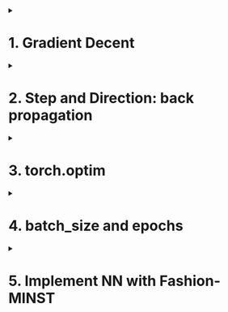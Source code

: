 <details>
<summary><h1>1. Gradient Decent</h1></summary>

## 1.1 Gradient Decent's direction and value

Assume loss function is L(w1,w2,b), use this L and derive with w1, w2, b seperately. Then the gradient expression is [∂L/∂w1, ∂L/∂w2, ∂L/∂b]T

## 1.2 Move the point (iterate one time)

w(t+1)=w(t)-η*∂L/∂w
η is steps or learning rate

following codes are 3-D loss function
```python
from matplotlib import pyplot as plt
from mpl_toolkits.mplot3d import Axes3D
from mpl_toolkits import mplot3d
import numpy as np

w1=np.arange(-10,10,0.05)
w2=np.arange(-10,10,0.05)
w1, w2=np.meshgrid(w1,w2)
lossfn=(2-w1-w2)**2+(4-3*w1-w2)**2

def plot_3D(elev=45, azim=50, X=w1, y=w2):
  fig,ax=plt.subplots(1,1,constrained_layout=True, figsize(8,8))
  ax=plt.subplot(projection="3d")
  ax.plot_surface(w1,w2,lossfn,cmap='rainbow',alpha=0.7)
  ax.view_init(elev=elev, azim=azim)
  ax.set_xlabel("w1", fontsize=20)
  ax.set_ylabel("w2", fontsize=20)
  ax.set_zlabel("lossfn", fontsize=20)

from ipywidgets import interact, fixed
interact(plot_3D, elev=[0,15,30], azip=(-180,180), X=fixed(w1),y=fixed(w2))
plt.show()
```

</details>



<details>
<summary><h1>2. Step and Direction: back propagation</h1></summary>

For **binary classification single layer** neural network, the calculation diagram is as follows

![Python_File_Operation](/_Deep_Learning_using_PyTorch/imgs/Binary_classification_single_layer_neural_network.png)

![Python_File_Operation](/_Deep_Learning_using_PyTorch/imgs/Loss_function_derive_with_w.png)

![Python_File_Operation](/_Deep_Learning_using_PyTorch/imgs/Single_layer_derivation.png)

For **binary classification two layers** neural network, the calculation diagram is as follows

![Python_File_Operation](/_Deep_Learning_using_PyTorch/imgs/Binary_classification_two_layers_neural_network.png)

![Python_File_Operation](/_Deep_Learning_using_PyTorch/imgs/Two_layers_derivation.png)

Before chain derivation, it is very hard to calculate the derivation...

![Python_File_Operation](/_Deep_Learning_using_PyTorch/imgs/Two_layers_derivation_1.png)

![Python_File_Operation](/_Deep_Learning_using_PyTorch/imgs/Two_layers_derivation_2.png)

After the chain derivation, the backpropagation can be shown as follows:

![Python_File_Operation](/_Deep_Learning_using_PyTorch/imgs/Two_layers_derivation_1_back.png)

![Python_File_Operation](/_Deep_Learning_using_PyTorch/imgs/Two_layers_derivation_2_back.png)


3 classifications, 500 data samples, 20 features, 3 layers, 1st layer 13 neurons, 2nd layer 8 neurons
1st layer's activation function is relu, 2nd layer's activation function is sigmoid
```python
import torch
import torch.nn as nn
from torch.nn import functional as F

torch.manual_seed(420)
X=torch.rand((500,20), dtype=torch.float32)
y=torch.randint(low=0,high=3,size=(500,),dtype=torch.float32)

input_=X.shape[1]
output_=len(y.unique())

class Module(nn.Module):
  def __init__(self, in_features=40, out_features=2):
    super(Module,self).__init__()
    self.linear1=nn.Linear(in_features,13,bias=False)
    self.linear2=nn.Linear(13,8,bias=False)
    self.output=nn.Linear(8,out_features, bias=True)

  def forward(self,x):
    sigma1=torch.relu(self.linear1(x))
    sigma2=torch.sigmoid(self.linear2(sigma1))
    zhat=self.output(sigma2)
    return zhat

torch.manual_seed(420)
net=Model(in_features=input_, out_features=output_)
zhat=net.forward(x)

criterion=nn.CrossEntropyLoss()
loss=criterion(zhat, y.long())
loss

net.linear1.weight.grad #not back-propagation yet, therefore no gradients yet
loss.backward(retain_graph=True)
net.linear1.weight.grad # output gradients

```

</details>



<details>
<summary><h1>3. torch.optim</h1></summary>

continue the above codes, w(t+1)=w(t)-step*grad
```python
lr=10
w=net.linear1.weight.data
dw=net.linear1.weight.grad

v=torch.zeros(dw.shape[0], dw.shape[1])
v=gamma*v - lr*dw
w=w+v
```
use torch existing libraries to implement
```python
import torch
import torch.nn as nn
import torch.optim as optim
from torch.nn import functional as F

torch.manual_seed(420)
X=torch.rand((500,20), dtype=torch.float32)
y=torch.randint(low=0,high=3,size=(500,),dtype=torch.float32)

lr=0.1
gamma=0.9

input_=X.shape[1]
output_=len(y.unique())

class Module(nn.Module):
  def __init__(self, in_features=40, out_features=2):
    super(Module,self).__init__()
    self.linear1=nn.Linear(in_features,13,bias=False)
    self.linear2=nn.Linear(13,8,bias=False)
    self.output=nn.Linear(8,out_features, bias=True)

  def forward(self,x):
    sigma1=torch.relu(self.linear1(x))
    sigma2=torch.sigmoid(self.linear2(sigma1))
    zhat=self.output(sigma2)
    return zhat

torch.manual_seed(420)
net=Model(in_features=input_, out_features=output_)
zhat=net.forward(x)

criterion=nn.CrossEntropyLoss()
opt=optim.SGD(net.parameters(),
              lr=lr,
              momentum=gamma
            )

#forward propagation
#calculate loss function
#back propagation, calculate gradient
#update weights and momentum
#clear gradient

zhat=net.forward(x)
loss=criterion(zhat, y.reshape(500).long())
loss.backward()
opt.step() #move one step, update w, update momentum v
opt.zero_grad()


```
> [!IMPORTANT]
> Based on the above codes, we can conclude that we need to determine following steps to implement gradient decent with PyTorch modules:
> 1. Import library
> 2. Determin data samples, hyperparameters (lr, gamma)
> 3. Determine neural network architecture Model and its parameters
> 4. Determine neural network class, forward propagation
> 5. Determine loss function, calculate loss function
> 6. Backpropagation, calculate gradient
> 7. Determin optimization algorithms, and update weights and momentum
> 8. Clear gradient

</details>



<details>
<summary><h1>4. batch_size and epochs</h1></summary>

SGD: use one sample
mini-batch SGD: use mini batch
GD: use all data

batch_size and epoches:  assume there are totally m data samples, batch_size is N, therefore the iteration number of one epoch is m/N.
In machine learning, an epoch is a complete pass of the training data through the algorithm.
Let's explain Epoch with an example. Consider a dataset that has 200 samples. These samples take 1000 epochs or 1000 turns for the dataset to pass through the model. It has a batch size of 5. This means that the model weights are updated when each of the 40 batches containing five samples passes through. Hence the model will be updated 40 times.

One epoch means that each sample in the training dataset has had an opportunity to update the internal model parameters. An epoch is comprised of one or more batches. For example, as above, an epoch that has one batch is called the batch gradient descent learning algorithm.

You can think of a for-loop over the number of epochs where each loop proceeds over the training dataset. Within this for-loop is another nested for-loop that iterates over each batch of samples, where one batch has the specified “batch size” number of samples.

If we have epoch=60, that means NN will learn the complete data sample for 60 times.

for epoch in number_of_epochs:
  for batch in number_of_batches:

Assume 1000 samples, batchsize=10, then in order to complete one training, we need 100 iterations and 1 epoch, and number of batch=1000/10=100.

for epoch in 1:
  for batch in 1000(total sample)/10(batchsize):

> [!IMPORTANT]
> for epoch in 1:
>   for iteration in number_of_batches:

## 4.3 TensorDataset and DataLoader

TensorDataset is used to pack features and labels into one object

DataLoader is used to split small batch

```python
import torch
from torch.utils.data import TensorDataset
from torch.tuils.data import DataLoader

a=torch.randn(500,2,3) #3d   #1st dimention must be the same
b=torch.randn(500,3,4,5) #4d
b=torch.randn(500,1) #2d

data=TensorDataset(b,c)
for x in DataLoader(data):
  print(x)


bs=120
dataset=DataLoader(data
          ,batch_size=bs
          ,shuffle=True
          ,drop_last=False
        )

for i in dataset:
  print(i)

```

</details>



<details>
<summary><h1>5. Implement NN with Fashion-MINST </h1></summary>



</details>
